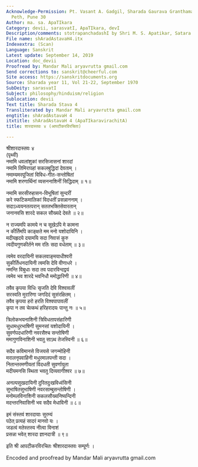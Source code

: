 ```yaml
---
Acknowledge-Permission: Pt. Vasant A. Gadgil, Sharada Gaurava Granthamala, 425 Sadashv
  Peth, Pune 30
Author: ma. sa. ApaTIkara
Category: devii, sarasvatI, ApaTIkara, devI
Description/comments: stotrapanchadashI by Shri M. S. Apatikar, Satara
File name: shAradAstavaH4.itx
Indexextra: (Scan)
Language: Sanskrit
Latest update: September 14, 2019
Location: doc_devii
Proofread by: Mandar Mali aryavrutta gmail.com
Send corrections to: sanskrit@cheerful.com
Site access: https://sanskritdocuments.org
Source: Sharada year 11, Vol 21-22, September 1970
SubDeity: sarasvatI
Subject: philosophy/hinduism/religion
Sublocation: devii
Text title: Sharada Stava 4
Transliterated by: Mandar Mali aryavrutta gmail.com
engtitle: shAradAstavaH 4
itxtitle: shAradAstavaH 4 (ApaTIkaravirachitA)
title: शारदास्तवः ४ (आपटीकरविरचिता)

---
```

  
 श्रीशारदास्तवः ४   
     (पृथ्वी)  
नमामि धवलांशुकां सरसिजासनां शारदां  
     नमामि तिमिरापहां सकलबुद्धिदां देवताम् ।  
नमाम्यमरपूजितां विविध-गीत-सन्तोषितां  
     नमामि शरणार्थिनां व्यसननाशिनीं सिद्धिदाम् ॥ १॥  
  
नमामि सरसीरुहासन-विभूषितां सुन्दरीं  
     करे स्फटिकमालिकां विदधतीं प्रसन्नाननाम् ।  
सदाऽध्ययनतत्परान् सततभक्तिसेवारतान्  
     जनानवसि शारदे सकल सौख्यदे देवते ॥ २॥  
  
न राज्यमपि कामये न च सूखेऽपि मे कामना  
     न कीर्तिमपि काङ्क्षते मम मनो यशोदायिनि ।  
मदीयहृदये दयामयि सदा निवासं कुरु  
     त्वदीयगुणकीर्तने मम रतिः सदा वर्धताम् ॥ ३॥  
  
त्वमेव वरदायिनी सकलवाङ्मयाधीश्वरी  
     सुकीर्तिधनदायिनी त्वमसि देवि वीणाधरे ।  
नमन्ति विबुधाः सदा तव पदारविन्दद्वयं  
     त्वमेव भव शारदे भवनिधौ ममोद्धारिणी ॥ ४॥  
  
तवैव कृपया विधिः सृजति देवि विश्वावलीं  
     सरस्वति मुरारिणा जगदिदं सुसंरक्षितम् ।  
तवैव कृपया हरो हरति विश्वपापावलीं  
     कृपा न तव चेत्कथं हरिहरादयः पान्तु नः ॥ ५॥  
  
त्रिलोकभयनाशिनी त्रिविधतापसंहारिणी  
     सुधामधुरभाषिणी सुमनसां यशोदायिनी ।  
सुवर्णपदधारिणी नवरसैश्च सन्तोषिणी  
     ममागुणविनाशिनी भवतु साऽथ तेजस्विनी ॥ ६॥  
  
सदैव कविमानसे विजयसे जगन्मोहिनी  
     मरालनृपवाहिनी मधुरमालपन्ती सदा ।  
नितान्तरमणीयतां विदधती सुवर्णायुता  
     मदीयमनसि स्थिता भवतु दिव्यवागीश्वर ॥ ७॥  
  
अनल्पसुखदायिनी दुरितदुःखविध्वंसिनी  
     सुभाषितसुभाषिणी नवरसाम्बुसन्तोषिणी ।  
मनोमलविनाशिनी सकलसौख्यनिष्यन्दिनी  
     मदन्तरनिवासिनी भव सदैव मेधाविनी ॥ ८॥  
  
इमं संस्तवं शारदायाः सुरम्यं  
     पठेत् प्रत्यहं सादरं मानवो यः ।  
जडत्वं मतेस्तस्य नीत्वा विनाशं  
     प्रसन्ना भवेत् शारदा ज्ञानदात्री ॥ ९॥  
  
इति श्री आपटीकरविरचितः श्रीशारदास्तवः सम्पूर्णः ।  
  
Encoded and proofread by Mandar Mali aryavrutta gmail.com  
  
